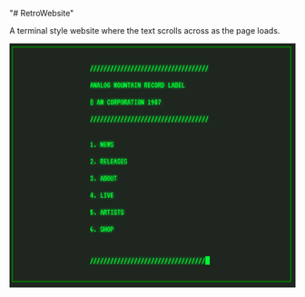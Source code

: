 "# RetroWebsite" 

A terminal style website where the text scrolls across as the page loads.

![Image description](retroWebsite.png)